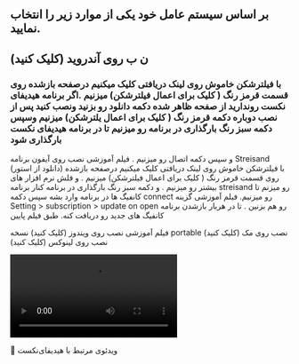 ## بر اساس سیستم عامل خود یکی از موارد زیر را انتخاب نمایید.
 
 ## ن ب روی آندروید (کلیک کنید)  

### با فیلترشکن خاموش روی لینک دریافتی کلیک میکنیم درصفحه بازشده روی قسمت قرمز رنگ ( کلیک برای اعمال فیلترشکن) میزنیم .اگر برنامه هیدیفای نکست روندارید از صفحه ظاهر شده دکمه دانلود رو بزنید ونصب کنید پس از نصب دوباره دکمه قرمز رنگ ( کلیک برای اعمال یلترشکن) میزنیم وسپس دکمه سبز رنگ بارگذاری در برنامه رو میزنیم تا در برنامه هیدیفای نکست بارگذاری شود
و سپس دکمه اتصال رو میزنیم .
فیلم آموزشی
 نصب روی آیفون
برنامه Streisand  (دانلود از استور)
با فیلترشکن خاموش روی لینک دریافتی کلیک میکنیم
درصفحه بازشده روی قسمت قرمز رنگ ( کلیک برای اعمال فیلترشکن) میزنیم .
و فلش نرم افزار های بیشتر رو میزنیم .
و دکمه سبز رنگ بارگذاری در برنامه کنار برنامه streisand رو میزنم تا کانفیگ ها در برنامه وارد بشه سپس دکمه connect رو میزنیم.
فیلم آموزشی
گزینه Setting > subscription > update on open رو هم بزنین . تا در هربار بازشدن برنامه کانفیگ های جدید رو دریافت کنه. طبق فیلم پایین

فیلم آموزشی
 نصب روی ویندوز (کلیک کنید) نسخه portable
 نصب روی مک (کلیک کنید)
نصب روی لینوکس (کلیک کنید)

![alt text](https://frp.free.nf/wp-content/uploads/2023/11/ios.mp4 "Title")


🎥 ویدئوی مرتبط با هیدیفای‌نکست

